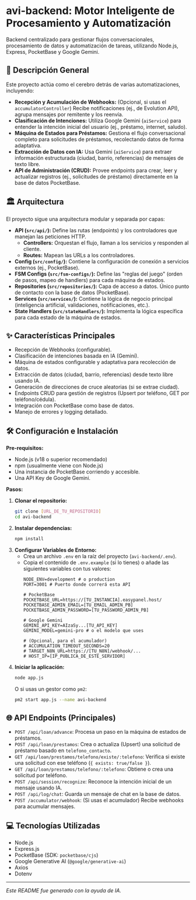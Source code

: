 # avi-backend: Motor Inteligente de Procesamiento y Automatización

Backend centralizado para gestionar flujos conversacionales, procesamiento de datos y automatización de tareas, utilizando Node.js, Express, PocketBase y Google Gemini.

## 🚀 Descripción General

Este proyecto actúa como el cerebro detrás de varias automatizaciones, incluyendo:

* **Recepción y Acumulación de Webhooks:** (Opcional, si usas el `accumulatorController`) Recibe notificaciones (ej., de Evolution API), agrupa mensajes por remitente y los reenvía.
* **Clasificación de Intenciones:** Utiliza Google Gemini (`aiService`) para entender la intención inicial del usuario (ej., préstamo, internet, saludo).
* **Máquina de Estados para Préstamos:** Gestiona el flujo conversacional completo para solicitudes de préstamos, recolectando datos de forma adaptativa.
* **Extracción de Datos con IA:** Usa Gemini (`aiService`) para extraer información estructurada (ciudad, barrio, referencias) de mensajes de texto libre.
* **API de Administración (CRUD):** Provee endpoints para crear, leer y actualizar registros (ej., solicitudes de préstamo) directamente en la base de datos PocketBase.

## 🏛️ Arquitectura

El proyecto sigue una arquitectura modular y separada por capas:

* **API (`src/api/`):** Define las rutas (endpoints) y los controladores que manejan las peticiones HTTP.
    * **Controllers:** Orquestan el flujo, llaman a los servicios y responden al cliente.
    * **Routes:** Mapean las URLs a los controladores.
* **Config (`src/config/`):** Contiene la configuración de conexión a servicios externos (ej., PocketBase).
* **FSM Configs (`src/fsm-configs/`):** Define las "reglas del juego" (orden de pasos, mapeo de handlers) para cada máquina de estados.
* **Repositories (`src/repositories/`):** Capa de acceso a datos. Único punto de contacto con la base de datos (PocketBase).
* **Services (`src/services/`):** Contiene la lógica de negocio principal (inteligencia artificial, validaciones, notificaciones, etc.).
* **State Handlers (`src/stateHandlers/`):** Implementa la lógica específica para cada estado de la máquina de estados.

## ✨ Características Principales

* Recepción de Webhooks (configurable).
* Clasificación de intenciones basada en IA (Gemini).
* Máquina de estados configurable y adaptativa para recolección de datos.
* Extracción de datos (ciudad, barrio, referencias) desde texto libre usando IA.
* Generación de direcciones de cruce aleatorias (si se extrae ciudad).
* Endpoints CRUD para gestión de registros (Upsert por teléfono, GET por teléfono/cédula).
* Integración con PocketBase como base de datos.
* Manejo de errores y logging detallado.

## 🛠️ Configuración e Instalación

**Pre-requisitos:**

* Node.js (v18 o superior recomendado)
* npm (usualmente viene con Node.js)
* Una instancia de PocketBase corriendo y accesible.
* Una API Key de Google Gemini.

**Pasos:**

1.  **Clonar el repositorio:**
    ```bash
    git clone [URL_DE_TU_REPOSITORIO]
    cd avi-backend
    ```
2.  **Instalar dependencias:**
    ```bash
    npm install
    ```
3.  **Configurar Variables de Entorno:**
    * Crea un archivo `.env` en la raíz del proyecto (`avi-backend/.env`).
    * Copia el contenido de `.env.example` (si lo tienes) o añade las siguientes variables con tus valores:
        ```dotenv
        NODE_ENV=development # o production
        PORT=3001 # Puerto donde correrá esta API

        # PocketBase
        POCKETBASE_URL=https://[TU_INSTANCIA].easypanel.host/
        POCKETBASE_ADMIN_EMAIL=[TU_EMAIL_ADMIN_PB]
        POCKETBASE_ADMIN_PASSWORD=[TU_PASSWORD_ADMIN_PB]

        # Google Gemini
        GEMINI_API_KEY=AIzaSy...[TU_API_KEY]
        GEMINI_MODEL=gemini-pro # o el modelo que uses

        # (Opcional, para el acumulador)
        # ACCUMULATION_TIMEOUT_SECONDS=20
        # TARGET_N8N_URL=https://[TU_N8N]/webhook/...
        # HOST_IP=[IP_PUBLICA_DE_ESTE_SERVIDOR] 
        ```
4.  **Iniciar la aplicación:**
    ```bash
    node app.js
    ```
    O si usas un gestor como `pm2`:
    ```bash
    pm2 start app.js --name avi-backend
    ```

## 🌐 API Endpoints (Principales)

* `POST /api/loan/advance`: Procesa un paso en la máquina de estados de préstamos.
* `POST /api/loan/prestamos`: Crea o actualiza (Upsert) una solicitud de préstamo basado en `telefono_contacto`.
* `GET /api/loan/prestamos/telefono/existe/:telefono`: Verifica si existe una solicitud con ese teléfono (`{ exists: true/false }`).
* `GET /api/loan/prestamos/telefono/:telefono`: Obtiene o crea una solicitud por teléfono.
* `POST /api/session/recognize`: Reconoce la intención inicial de un mensaje usando IA.
* `POST /api/log/chat`: Guarda un mensaje de chat en la base de datos.
* `POST /accumulator/webhook`: (Si usas el acumulador) Recibe webhooks para acumular mensajes.

## 💻 Tecnologías Utilizadas

* Node.js
* Express.js
* PocketBase (SDK: `pocketbase/cjs`)
* Google Generative AI (`@google/generative-ai`)
* Axios
* Dotenv

---

*Este README fue generado con la ayuda de IA.*